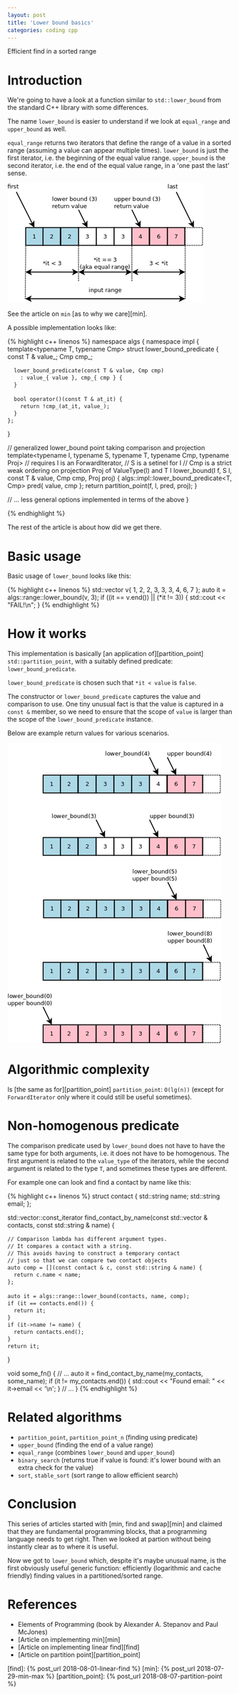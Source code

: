 ```yaml
---
layout: post
title: 'Lower bound basics'
categories: coding cpp
---
```


Efficient find in a sorted range


# Introduction

We're going to have a look at a function similar to `std::lower_bound` from
the standard C++ library with some differences.

The name `lower_bound` is easier to understand if we look at `equal_range` and
`upper_bound` as well.

`equal_range` returns two iterators that define the range of a value in a
sorted range (assuming a value can appear multiple times). `lower_bound` is
just the first iterator, i.e. the beginning of the equal value range.
`upper_bound` is the second iterator, i.e. the end of the equal value range, in
a 'one past the last' sense.

![Lower bound](/assets/2018-08-09-lower-bound/01-lower_bound.png)

See the article on `min` [as to why we care][min].

A possible implementation looks like:

{% highlight c++ linenos %}
namespace algs {
  namespace impl {
    template<typename T, typename Cmp>
    struct lower_bound_predicate {
      const T & value_;
      Cmp cmp_;

      lower_bound_predicate(const T & value, Cmp cmp)
        : value_{ value }, cmp_{ cmp } {
      }

      bool operator()(const T & at_it) {
        return !cmp_(at_it, value_);
      }
    };
  }

  // generalized lower_bound point taking comparison and projection
  template<typename I, typename S, typename T, typename Cmp, typename Proj>
  // requires I is an ForwardIterator,
  //   S is a setinel for I
  //   Cmp is a strict weak ordering on projection Proj of ValueType(I) and T
  I lower_bound(I f, S l, const T & value, Cmp cmp, Proj proj) {
    algs::impl::lower_bound_predicate<T, Cmp> pred{ value, cmp };
    return partition_point(f, l, pred, proj);
  }

  // ... less general options implemented in terms of the above
}

{% endhighlight %}

The rest of the article is about how did we get there.


# Basic usage

Basic usage of `lower_bound` looks like this:

{% highlight c++ linenos %}
  std::vector<char> v{ 1, 2, 2, 3, 3, 3, 4, 6, 7 };
  auto it = algs::range::lower_bound(v, 3);
  if ((it == v.end()) || (*it != 3)) {
    std::cout << "FAIL!\n";
  }
{% endhighlight %}


# How it works

This implementation is basically [an application of][partition_point]
`std::partition_point`, with a suitably defined predicate: 
`lower_bound_predicate`.

`lower_bound_predicate` is chosen such that `*it < value` is `false`.

The constructor or `lower_bound_predicate` captures the value and comparison to
use. One tiny unusual fact is that the value is captured in a `const &`
member, so we need to ensure that the scope of `value` is larger than the scope
of the `lower_bound_predicate` instance.

Below are example return values for various scenarios.

![Lower bound_samples](/assets/2018-08-09-lower-bound/02-lower_bound_samples.png)


# Algorithmic complexity

Is [the same as for][partition_point] `partition_point`: `O(lg(n))` (except for
`ForwardIterator` only where it could still be useful sometimes).


# Non-homogenous predicate

The comparison predicate used by `lower_bound` does not have to have the same
type for both arguments, i.e. it does not have to be homogenous. The first
argument is related to the `value_type` of the iterators, while the second
argument is related to the type `T`, and sometimes these types are different.

For example one can look and find a contact by name like this:

{% highlight c++ linenos %}
  struct contact {
    std::string name;
    std::string email;
  };

  std::vector<contact>::const_iterator
  find_contact_by_name(const std::vector<contact> & contacts, const std::string & name) {

    // Comparison lambda has different argument types.
    // It compares a contact with a string.
    // This avoids having to construct a temporary contact
    // just so that we can compare two contact objects
    auto comp = [](const contact & c, const std::string & name) {
      return c.name < name;
    };

    auto it = algs::range::lower_bound(contacts, name, comp);
    if (it == contacts.end()) {
      return it;
    }
    if (it->name != name) {
      return contacts.end();
    }
    return it;
  }

  void some_fn() {
    // ...
    auto it = find_contact_by_name(my_contacts, some_name);
    if (it != my_contacts.end()) {
      std::cout << "Found email: " << it->email << '\n';
    }
    // ...
  }
{% endhighlight %}


# Related algorithms

- `partition_point`, `partition_point_n` (finding using predicate)
- `upper_bound` (finding the end of a value range)
- `equal_range` (combines `lower_bound` and `upper_bound`)
- `binary_search` (returns true if value is found: it's lower bound with an
  extra check for the value)
- `sort`, `stable_sort` (sort range to allow efficient search)


# Conclusion

This series of articles started with [min, find and swap][min] and claimed that
they are fundamental programming blocks, that a programming language needs to
get right. Then we looked at partion without being instantly clear as to where
it is useful.

Now we got to `lower_bound` which, despite it's maybe unusual name, is the
first obviously useful generic function: efficiently (logarithmic and cache
friendly) finding values in a partitioned/sorted range.


# References

- Elements of Programming (book by Alexander A. Stepanov and Paul McJones)
- [Article on implementing min][min]
- [Article on implementing linear find][find]
- [Article on partition point][partition_point]


[find]:  {% post_url 2018-08-01-linear-find %}
[min]:  {% post_url 2018-07-29-min-max %}
[partition_point]:  {% post_url 2018-08-07-partition-point %}
